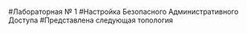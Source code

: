 #Лабораторная № 1 
#Настройка Безопасного Административного Доступа
#Представлена следующая топология
